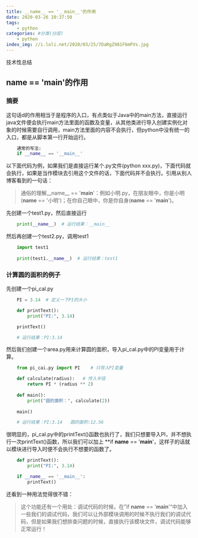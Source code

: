 ```yaml
---
title: __name__ == '__main__'的作用
date: 2020-03-26 10:37:50
tags:
	- python
categories: #分类(分层)
    - python
index_img: //i.loli.net/2020/03/25/7DaRgZ981F6mPVs.jpg
---
```


技术性总结

## __name__ == '__main__'的作用


###  摘要
<!-- more -->

这句话d的作用相当于是程序的入口，有点类似于Java中的main方法，直接运行java文件便会执行main方法里面的函数及变量，从其他类进行导入创建实例化对象的时候需要自行调用，main方法里面的内容不会执行，但python中没有统一的入口，都是从脚本第一行开始运行。
```python
    通常的写法:
    if __name__ == '__main__'
```
以下面代码为例，如果我们是直接运行某个.py文件(python xxx.py)，下面代码就会执行，如果是当作模块去引用这个文件的话，下面代码并不会执行。引用从别人博客看到的一句话：
> 通俗的理解__name__ == '__main__'：例如小明.py，在朋友眼中，你是小明(__name__ == '小明')；在你自己眼中，你是你自身(__name__ == '__main__')。

先创建一个test1.py，然后直接运行
```python
    print(__name__)  # 运行结果：__main__
```
然后再创建一个test2.py，调用test1
```python
	import test1
	
	print(test1.__name__)  # 运行结果：test1
```
### 计算圆的面积的例子
先创建一个pi_cal.py
```python
    PI = 3.14  # 定义一下PI的大小

    def printText():
        print("PI:", 3.14)

    printText()

    # 运行结果：PI:3.14
```
然后我们创建一个area.py用来计算圆的面积，导入pi_cal.py中的PI变量用于计算。
```python
    from pi_cai.py import PI    # 只导入PI变量

    def calculate(radius):   # 传入半径
        return PI * (radius ** 2)
    
    def main():
        print("圆的面积：", calculate(2))
    
    main()

    # 运行结果：PI:3.14   圆的面积:12.56
```
很明显的，pi_cal.py中的printText()函数也执行了，我们只想要导入PI，并不想执行一次printText()函数，所以我们可以加上 **if __name__ == '__main__'，这样子的话就以模块进行导入时便不会执行不想要的函数了。
```python
    def printText():
        print("PI:", 3.14)

    if __name__ == '__main__':
        printText()
```
还看到一种用法觉得很不错：
> 这个功能还有一个用处：调试代码的时候，在”if __name__ == '__main__'“中加入一些我们的调试代码，我们可以让外部模块调用的时候不执行我们的调试代码，但是如果我们想排查问题的时候，直接执行该模块文件，调试代码能够正常运行！